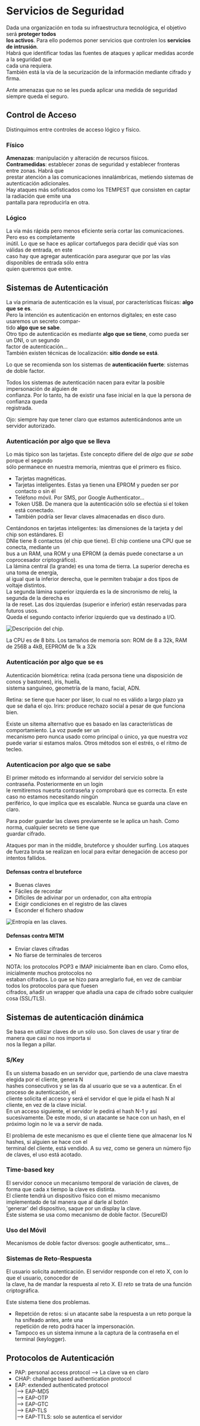 # Servicios de Seguridad

Dada una organización en toda su infraestructura tecnológica, el objetivo será **proteger todos  
los activos**. Para ello podemos poner servicios que controlen los **servicios de intrusión**.  
Habrá que identificar todas las fuentes de ataques y aplicar medidas acorde a la seguridad que  
cada una requiera.  
También está la vía de la securización de la información mediante cifrado y firma.  

Ante amenazas que no se les pueda aplicar una medida de seguridad siempre queda el seguro.  

## Control de Acceso

Distinquimos entre controles de acceso lógico y físico.  

### Físico

**Amenazas**: manipulación y alteración de recursos físicos.  
**Contramedidas**: establecer zonas de seguridad y establecer fronteras entre zonas. Habrá que  
prestar atención a las comunicaciones innalámbricas, metiendo sistemas de autenticación adicionales.  
Hay ataques más sofisticados como los TEMPEST que consisten en captar la radiación que emite una  
pantalla para reproducirla en otra.

### Lógico 

La vía más rápida pero menos eficiente sería cortar las comunicaciones. Pero eso es completamente  
inútil. Lo que se hace es aplicar cortafuegos para decidir qué vías son válidas de entrada, en este  
caso hay que agregar autenticación para asegurar que por las vías disponibles de entrada sólo entra  
quien queremos que entre.

## Sistemas de Autenticación

La vía primaria de autenticación es la visual, por características físicas: **algo que se es**.  
Pero la intención es autenticación en entornos digitales; en este caso usaremos un secreto compar-  
tido **algo que se sabe**.  
Otro tipo de autenticación es mediante **algo que se tiene**, como pueda ser un DNI, o un segundo  
factor de autenticación...  
También existen técnicas de localización: **sitio donde se está**.

Lo que se recomienda son los sistemas de **autenticación fuerte**: sistemas de doble factor.

Todos los sistemas de autenticación nacen para evitar la posible impersonación de alguien de  
confianza. Por lo tanto, ha de existir una fase inicial en la que la persona de confianza queda  
registrada.

Ojo: siempre hay que tener claro que estamos autenticándonos ante un servidor autorizado.

### Autenticación por algo que se lleva

Lo más típico son las tarjetas. Este concepto difiere del de _algo que se sabe_ porque el segundo  
sólo permanece en nuestra memoria, mientras que el primero es físico.

  *	Tarjetas magnéticas.
  *	Tarjetas inteligentes. Estas ya tienen una EPROM y pueden ser por contacto o sin él
  *	Teléfono móvil. Por SMS, por Google Authenticator...
  *	Token USB. De manera que la autenticación sólo se efectúa si el token está conectado.
  *	También podría ser llevar claves almacenadas en disco duro.

Centándonos en tarjetas inteligentes: las dimensiones de la tarjeta y del chip son estándares. El  
DNIe tiene 8 contactos (el chip que tiene). El chip contiene una CPU que se conecta, mediante un  
bus a un RAM, una ROM y una EPROM (a demás puede conectarse a un coprocesador criptográfico).  
La lámina central (la grande) es una toma de tierra. La superior derecha es una toma de energía,  
al igual que la inferior derecha, que le permiten trabajar a dos tipos de voltaje distintos.  
La segunda lámina superior izquierda es la de sincronismo de reloj, la segunda de la derecha es  
la de reset. Las dos izquierdas (superior e inferior) están reservadas para futuros usos.  
Queda el segundo contacto inferior izquierdo que va destinado a I/O.

![Descripción del chip.](https://www.sbprojects.net/knowledge/footprints/smart/iso-contacts.png "Descripción del chip.")

La CPU es de 8 bits.
Los tamaños de memoria son: ROM de 8 a 32k, RAM de 256B a 4kB, EEPROM de 1k a 32k

### Autenticación por algo que se es

Autenticación biométrica: retina (cada persona tiene una disposición de conos y bastones), iris, huella,  
sistema sanguíneo, geometría de la mano, facial, ADN.

Retina: se tiene que hacer por láser, lo cual no es válido a largo plazo ya que se daña el ojo.
Irirs: produce rechazo social a pesar de que funciona bien.

Existe un sitema alternativo que es basado en las características de comportamiento. La voz puede ser un  
mecanismo pero nunca usado como principal o único, ya que nuestra voz puede variar si estamos malos.
Otros métodos son el estrés, o el ritmo de tecleo.

### Autenticacion por algo que se sabe

El primer método es informando al servidor del servicio sobre la contraseña. Posteriormente en un login  
le remitiremos nuesrta contraseña y comprobará que es correcta. En este caso no estamos necesitando ningún  
periférico, lo que implica que es escalable. Nunca se guarda una clave en claro.

Para poder guardar las claves previamente se le aplica un hash. Como norma, cualquier secreto se tiene que  
guardar cifrado.

Ataques por man in the middle, bruteforce y shoulder surfing.
Los ataques de fuerza bruta se realizan en local para evitar denegación de acceso por intentos fallidos.

#### Defensas contra el bruteforce
	
* Buenas claves
* Fáciles de recordar
* Difíciles de adivinar por un ordenador, con alta entropía
* Exigir condiciones en el registro de las claves
* Esconder el fichero shadow

![Entropía en las claves.](http://imgs.xkcd.com/comics/password_strength.png "La entropía de las claves.")

#### Defensas contra MITM

* Enviar claves cifradas
* No fiarse de terminales de terceros

NOTA: los protocolos POP3 e IMAP inicialmente iban en claro. Como ellos, inicialmente muchos protocolos no  
estaban cifrados. Lo que se hizo para arreglarlo fué, en vez de cambiar todos los protocolos para que fuesen  
cifrados, añadir un wrapper que añadía una capa de cifrado sobre cualquier cosa (SSL/TLS).

## Sistemas de autenticación dinámica

Se basa en utilizar claves de un sólo uso. Son claves de usar y tirar de manera que casi no nos importa si  
nos la llegan a pillar.

### S/Key

Es un sistema basado en un servidor que, partiendo de una clave maestra elegida por el cliente, genera N  
hashes consecutivos y se las da al usuario que se va a autenticar. En el proceso de autenticación, el  
cliente solicita el acceso y será el servidor el que le pida el hash N al cliente, en vez de la clave inicial.  
En un acceso siguiente, el servidor le pedirá el hash N-1 y así sucesivamente. 
De este modo, si un atacante se hace con un hash, en el próximo login no le va a servir de nada.

El problema de este mecanismo es que el cliente tiene que almacenar los N hashes, si alguien se hace con el  
terminal del cliente, está vendido. A su vez, como se genera un número fijo de claves, el uso está acotado.

### Time-based key

El servidor conoce un mecanismo temporal de variación de claves, de forma que cada x tiempo la clave es distinta.  
El cliente tendrá un dispositivo físico con el mismo mecanismo implementado de tal manera que al darle al botón  
'generar' del dispositivo, saque por un display la clave.  
Este sistema se usa como mecanismo de doble factor. (SecureID)

### Uso del Móvil

Mecanismos de doble factor diversos: google authenticator, sms...

### Sistemas de Reto-Respuesta

El usuario solicita autenticación. El servidor responde con el reto X, con lo que el usuario, conocedor de  
la clave, ha de mandar la respuesta al reto X. El _reto_ se trata de una función criptográfica.

Este sistema tiene dos problemas.

* Repetción de retos: si un atacante sabe la respuesta a un reto porque la ha snifeado antes, ante una  
repetición de reto podrá hacer la impersonación.
* Tampoco es un sistema inmune a la captura de la contraseña en el terminal (keylogger). 

## Protocolos de Autenticación

* PAP: personal access protocol --> La clave va en claro
* CHAP: challenge based authentication protocol
* EAP: extended authenticated protocol  
|--> EAP-MD5  
|--> EAP-OTP  
|--> EAP-GTC  
|--> EAP-TLS  
|--> EAP-TTLS: solo se autentica el servidor  

